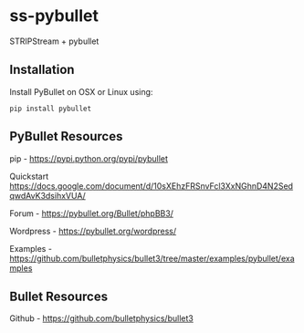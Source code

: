 # ss-pybullet
STRIPStream + pybullet

## Installation
Install PyBullet on OSX or Linux using: 
```
pip install pybullet
```

## PyBullet Resources
pip - https://pypi.python.org/pypi/pybullet

Quickstart https://docs.google.com/document/d/10sXEhzFRSnvFcl3XxNGhnD4N2SedqwdAvK3dsihxVUA/

Forum - https://pybullet.org/Bullet/phpBB3/

Wordpress - https://pybullet.org/wordpress/

Examples - https://github.com/bulletphysics/bullet3/tree/master/examples/pybullet/examples

## Bullet Resources
Github - https://github.com/bulletphysics/bullet3
